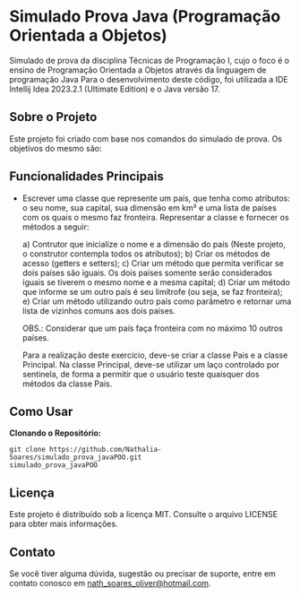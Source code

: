 # Simulado Prova Java (Programação Orientada a Objetos)

Simulado de prova da disciplina Técnicas de Programação I, cujo o foco é o ensino de Programação Orientada a Objetos através da linguagem de programação Java
Para o desenvolvimento deste código, foi utilizada a IDE Intellij Idea 2023.2.1 (Ultimate Edition) e o Java versão 17.

## Sobre o Projeto

Este projeto foi criado com base nos comandos do simulado de prova. Os objetivos do mesmo são:

## Funcionalidades Principais

* Escrever uma classe que represente um país, que tenha como atributos: o seu nome, sua capital, sua dimensão em km² e uma lista de países com os quais o mesmo faz fronteira.
Representar a classe e fornecer os métodos a seguir:

  a) Contrutor que inicialize o nome e a dimensão do país (Neste projeto, o construtor contempla todos os atributos);
  b) Criar os métodos de acesso (getters e setters);
  c) Criar um método que permita verificar se dois países são iguais. Os dois países somente serão considerados iguais se tiverem o mesmo nome e a mesma capital;
  d) Criar um método que informe se um outro país é seu limítrofe (ou seja, se faz fronteira);
  e) Criar um método utilizando outro país como parâmetro e retornar uma lista de vizinhos comuns aos dois países.

  OBS.: Considerar que um país faça fronteira com no máximo 10 outros países.

  Para a realização deste exercício, deve-se criar a classe Pais e a classe Principal. Na classe Principal, deve-se utilizar um laço controlado por sentinela, de forma a permitir que o usuário teste quaisquer dos métodos da classe Pais.

## Como Usar

**Clonando o Repositório:**
   ```shell
   git clone https://github.com/Nathalia-Soares/simulado_prova_javaPOO.git
   simulado_prova_javaPOO
   ``````

## Licença
  Este projeto é distribuído sob a licença MIT. Consulte o arquivo LICENSE para obter mais informações.

## Contato
  Se você tiver alguma dúvida, sugestão ou precisar de suporte, entre em contato conosco em nath_soares_oliver@hotmail.com.
